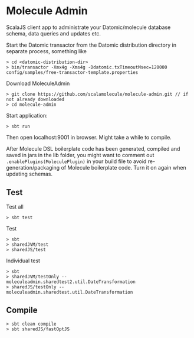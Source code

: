 # Molecule Admin

ScalaJS client app to administrate your Datomic/molecule database schema, data queries and updates etc.

Start the Datomic transactor from the Datomic distribution directory in separate process, something like

```
> cd <datomic-distribution-dir>
> bin/transactor -Xmx4g -Xms4g -Ddatomic.txTimeoutMsec=120000 config/samples/free-transactor-template.properties
```

Download MoleculeAdmin

```
> git clone https://github.com/scalamolecule/molecule-admin.git // if not already downloaded
> cd molecule-admin
```

Start application:

```
> sbt run
```

Then open localhost:9001 in browser. Might take a while to compile. 

After Molecule DSL boilerplate code has been generated, compiled and saved in jars in the lib folder, you might
want to comment out `.enablePlugins(MoleculePlugin)` in your build file to avoid re-generation/packaging of 
Molecule boilerplate code. Turn it on again when updating schemas.


## Test

Test all
```
> sbt test
```

Test
``` 
> sbt
> sharedJVM/test
> sharedJS/test
```

Individual test
```
> sbt
> sharedJVM/testOnly -- moleculeadmin.sharedtest2.util.DateTransformation
> sharedJS/testOnly -- moleculeadmin.sharedtest.util.DateTransformation
```

## Compile

```
> sbt clean compile
> sbt sharedJS/fastOptJS
```
